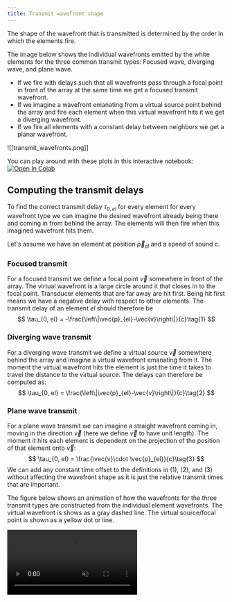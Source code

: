```yaml
---
title: Transmit wavefront shape
---
```

The shape of the wavefront that is transmitted is determined by the order in which the elements fire.

The image below shows the individual wavefronts emitted by the white elements for the three common transmit types: Focused wave, diverging wave, and plane wave.
- If we fire with delays such that all wavefronts pass through a focal point in front of the array at the same time we get a focused transmit wavefront.
- If we imagine a wavefront emanating from a virtual source point behind the array and fire each element when this virtual wavefront hits it we get a diverging wavefront.
- If we fire all elements with a constant delay between neighbors we get a planar wavefront.

![[transmit_wavefronts.png]]


You can play around with these plots in this interactive notebook: [![Open In Colab](https://colab.research.google.com/assets/colab-badge.svg)](https://colab.research.google.com/github/vincentvdschaft/quartz-website/blob/v4/figure-generation/transmit_waveforms.ipynb)

## Computing the transmit delays
To find the correct transmit delay $\tau_{0, el}$ for every element for every wavefront type we can imagine the desired wavefront already being there and coming in from behind the array. The elements will then fire when this imagined wavefront hits them.

Let's assume we have an element at position $\vec{p}_{el}$ and a speed of sound $c$.
### Focused transmit
For a focused transmit we define a focal point $\vec{v}$ somewhere in front of the array. The virtual wavefront is a large circle around it that closes in to the focal point. Transducer elements that are far away are hit first. Being hit first means we have a negative delay with respect to other elements. The transmit delay of an element $el$ should therefore be
$$
\tau_{0, el} = -\frac{\left\|\vec{p}_{el}-\vec{v}\right\|}{c}\tag{1}
$$
### Diverging wave transmit
For a diverging wave transmit we define a virtual source $\vec{v}$ somewhere behind the array and  imagine a virtual wavefront emanating from it. The moment the virtual wavefront hits the element is just the time it takes to travel the distance to the virtual source. The delays can therefore be computed as:
$$
\tau_{0, el} = \frac{\left\|\vec{p}_{el}-\vec{v}\right\|}{c}\tag{2}
$$
### Plane wave transmit
For a plane wave transmit we can imagine a straight wavefront coming in, moving in the direction $\vec{v}$ (here we define $\vec{v}$ to have unit length). The moment it hits each element is dependent on the projection of the position of that element onto $\vec{v}$:
$$
\tau_{0, el} = \frac{\vec{v}\cdot \vec{p}_{el}}{c}\tag{3}
$$
We can add any constant time offset to the definitions in (1), (2), and (3) without affecting the wavefront shape as it is just the relative transmit times that are important.

The figure below shows an animation of how the wavefronts for the three transmit types are constructed from the individual element wavefronts. The virtual wavefront is shows as a gray dashed line. The virtual source/focal point is shown as a yellow dot or line.



<!DOCTYPE html>
<html lang="en">
<head>
    <meta charset="UTF-8">
    <meta name="viewport" content="width=device-width, initial-scale=1.0">
    <title>Embedded Video Example</title>
</head>
<body>
    <video autoplay loop muted playsinline >
        <source src="../assets/transmit-wavefronts.mp4" type="video/mp4">
        Your browser does not support the video tag.
    </video>
</body>
</html>
